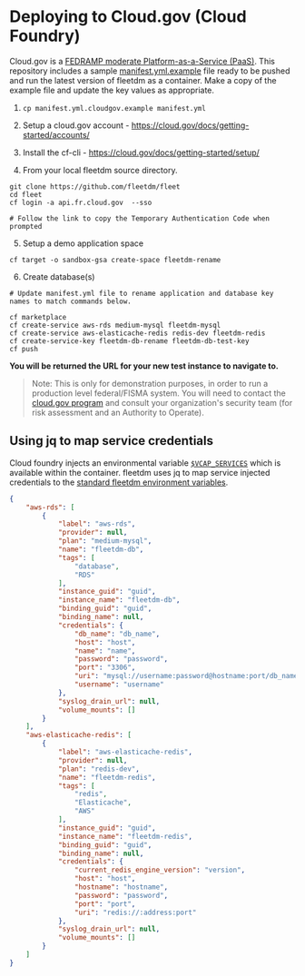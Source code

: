 # Deploying to Cloud.gov (Cloud Foundry)

Cloud.gov is a [FEDRAMP moderate Platform-as-a-Service
(PaaS)](https://marketplace.fedramp.gov/#!/product/18f-cloudgov?sort=productName). This repository
includes a sample [manifest.yml.example](https://github.com/fleetdm/fleet/blob/main/manifest.yml.cloudgov.example) file ready to be pushed and run the
latest version of fleetdm as a container. Make a copy of the example file and update the key
values as appropriate.

1. `cp manifest.yml.cloudgov.example manifest.yml`

2. Setup a cloud.gov account - https://cloud.gov/docs/getting-started/accounts/ 

3. Install the cf-cli - https://cloud.gov/docs/getting-started/setup/

4. From your local fleetdm source directory.
```
git clone https://github.com/fleetdm/fleet
cd fleet
cf login -a api.fr.cloud.gov  --sso

# Follow the link to copy the Temporary Authentication Code when prompted
```
5. Setup a demo application space
```
cf target -o sandbox-gsa create-space fleetdm-rename
```

6. Create database(s)
```
# Update manifest.yml file to rename application and database key names to match commands below.

cf marketplace
cf create-service aws-rds medium-mysql fleetdm-mysql
cf create-service aws-elasticache-redis redis-dev fleetdm-redis
cf create-service-key fleetdm-db-rename fleetdm-db-test-key
cf push
```

**You will be returned the URL for your new test instance to navigate to.**

> Note: This is only for demonstration purposes, in order to run a production level federal/FISMA system. You will need to contact the [cloud.gov program](https://cloud.gov) and consult your organization's security team (for risk assessment and an Authority to Operate).

## Using jq to map service credentials

Cloud foundry injects an environmental variable [`$VCAP_SERVICES`](https://docs.cloudfoundry.org/devguide/deploy-apps/environment-variable.html#VCAP-SERVICES) which is available within the
container. fleetdm uses jq to map service injected credentials to the [standard fleetdm environment
variables](https://fleetdm.com/docs/deploying/configuration#using-only-environment-variables). 

```json
{
    "aws-rds": [
        {
            "label": "aws-rds",
            "provider": null,
            "plan": "medium-mysql",
            "name": "fleetdm-db",
            "tags": [
                "database",
                "RDS"
            ],
            "instance_guid": "guid",
            "instance_name": "fleetdm-db",
            "binding_guid": "guid",
            "binding_name": null,
            "credentials": {
                "db_name": "db_name",
                "host": "host",
                "name": "name",
                "password": "password",
                "port": "3306",
                "uri": "mysql://username:password@hostname:port/db_name",
                "username": "username"
            },
            "syslog_drain_url": null,
            "volume_mounts": []
        }
    ],
    "aws-elasticache-redis": [
        {
            "label": "aws-elasticache-redis",
            "provider": null,
            "plan": "redis-dev",
            "name": "fleetdm-redis",
            "tags": [
                "redis",
                "Elasticache",
                "AWS"
            ],
            "instance_guid": "guid",
            "instance_name": "fleetdm-redis",
            "binding_guid": "guid",
            "binding_name": null,
            "credentials": {
                "current_redis_engine_version": "version",
                "host": "host",
                "hostname": "hostname",
                "password": "password",
                "port": "port",
                "uri": "redis://:address:port"
            },
            "syslog_drain_url": null,
            "volume_mounts": []
        }
    ]
}
```

<meta name="pageOrderInSection" value="700">